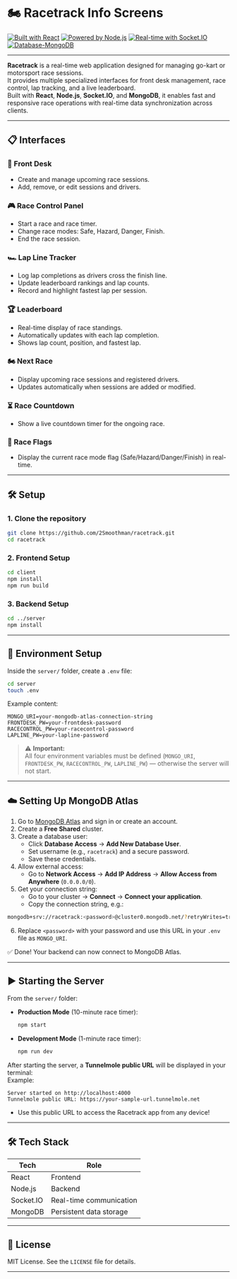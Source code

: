 ﻿# 🏍️ Racetrack Info Screens

[![Built with React](https://img.shields.io/badge/Built%20with-React-61DAFB?logo=react&logoColor=white&style=flat-square)](https://react.dev/)
[![Powered by Node.js](https://img.shields.io/badge/Backend-Node.js-339933?logo=node.js&logoColor=white&style=flat-square)](https://nodejs.org/)
[![Real-time with Socket.IO](https://img.shields.io/badge/Real%20Time-Socket.IO-010101?logo=socket.io&logoColor=white&style=flat-square)](https://socket.io/)
[![Database-MongoDB](https://img.shields.io/badge/Database-MongoDB-47A248?logo=mongodb&logoColor=white&style=flat-square)](https://www.mongodb.com/)

---

**Racetrack** is a real-time web application designed for managing go-kart or motorsport race sessions.  
It provides multiple specialized interfaces for front desk management, race control, lap tracking, and a live leaderboard.  
Built with **React**, **Node.js**, **Socket.IO**, and **MongoDB**, it enables fast and responsive race operations with real-time data synchronization across clients.

---

## 📋 Interfaces

### 🧾 Front Desk

- Create and manage upcoming race sessions.
- Add, remove, or edit sessions and drivers.

### 🎮 Race Control Panel

- Start a race and race timer.
- Change race modes: Safe, Hazard, Danger, Finish.
- End the race session.

### 🏎️ Lap Line Tracker

- Log lap completions as drivers cross the finish line.
- Update leaderboard rankings and lap counts.
- Record and highlight fastest lap per session.

### 🏆 Leaderboard

- Real-time display of race standings.
- Automatically updates with each lap completion.
- Shows lap count, position, and fastest lap.

### 🏍️ Next Race

- Display upcoming race sessions and registered drivers.
- Updates automatically when sessions are added or modified.

### ⏳ Race Countdown

- Show a live countdown timer for the ongoing race.

### 🏁 Race Flags

- Display the current race mode flag (Safe/Hazard/Danger/Finish) in real-time.

---

## 🛠️ Setup

### 1. Clone the repository

```bash
git clone https://github.com/2Smoothman/racetrack.git
cd racetrack
```

### 2. Frontend Setup

```bash
cd client
npm install
npm run build
```

### 3. Backend Setup

```bash
cd ../server
npm install
```

---

## 🔐 Environment Setup

Inside the `server/` folder, create a `.env` file:

```bash
cd server
touch .env
```

Example content:

```env
MONGO_URI=your-mongodb-atlas-connection-string
FRONTDESK_PW=your-frontdesk-password
RACECONTROL_PW=your-racecontrol-password
LAPLINE_PW=your-lapline-password
```

> ⚠️ **Important:**  
> All four environment variables must be defined (`MONGO_URI`, `FRONTDESK_PW`, `RACECONTROL_PW`, `LAPLINE_PW`) — otherwise the server will not start.

---

## ☁️ Setting Up MongoDB Atlas

1. Go to [MongoDB Atlas](https://www.mongodb.com/cloud/atlas) and sign in or create an account.
2. Create a **Free Shared** cluster.
3. Create a database user:
   - Click **Database Access** → **Add New Database User**.
   - Set username (e.g., `racetrack`) and a secure password.
   - Save these credentials.
4. Allow external access:
   - Go to **Network Access** → **Add IP Address** → **Allow Access from Anywhere** (`0.0.0.0/0`).
5. Get your connection string:
   - Go to your cluster → **Connect** → **Connect your application**.
   - Copy the connection string, e.g.:

```bash
mongodb+srv://racetrack:<password>@cluster0.mongodb.net/?retryWrites=true&w=majority&appName=Cluster0
```

6. Replace `<password>` with your password and use this URL in your `.env` file as `MONGO_URI`.

✅ Done! Your backend can now connect to MongoDB Atlas.

---

## ▶️ Starting the Server

From the `server/` folder:

- **Production Mode** (10-minute race timer):

  ```bash
  npm start
  ```

- **Development Mode** (1-minute race timer):

  ```bash
  npm run dev
  ```

After starting the server, a **Tunnelmole public URL** will be displayed in your terminal:  
Example:

```
Server started on http://localhost:4000
Tunnelmole public URL: https://your-sample-url.tunnelmole.net
```

- Use this public URL to access the Racetrack app from any device!

---

## 🛠️ Tech Stack

| Tech      | Role                    |
| --------- | ----------------------- |
| React     | Frontend                |
| Node.js   | Backend                 |
| Socket.IO | Real-time communication |
| MongoDB   | Persistent data storage |

---

## 📄 License

MIT License. See the `LICENSE` file for details.

---
